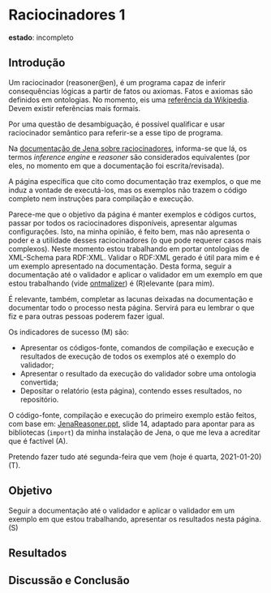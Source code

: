 # Raciocinadores 1

**estado**: incompleto

## Introdução

Um raciocinador (reasoner@en), é um programa capaz de inferir consequências lógicas a partir de fatos ou axiomas. Fatos e axiomas são definidos em ontologias. No momento, eis uma [referência da Wikipedia](https://en.wikipedia.org/wiki/Semantic_reasoner). Devem existir referências mais formais.

Por uma questão de desambiguação, é possível qualificar e usar raciocinador semântico para referir-se a esse tipo de programa.

Na [documentação de Jena sobre raciocinadores](https://jena.apache.org/documentation/inference/), informa-se que lá, os termos *inference engine* e *reasoner* são considerados equivalentes (por eles, no momento em que a documentação foi escrita/revisada).

A página específica que cito como documentação traz exemplos, o que me induz a vontade de executá-los, mas os exemplos não trazem o código completo nem instruções para compilação e execução. 

Parece-me que o objetivo da página é manter exemplos e códigos curtos, passar por todos os raciocinadores disponíveis, apresentar algumas configurações. Isto, na minha opinião, é feito bem, mas não apresenta o poder e a utilidade desses raciocinadores (o que pode requerer casos mais complexos). Neste momento estou trabalhando em portar ontologias de XML-Schema para RDF:XML. Validar o RDF:XML gerado é útil para mim e é um exemplo apresentado na documentação. Desta forma, seguir a documentação até o validador e aplicar o validador em um exemplo em que estou trabalhando (vide [ontmalizer](Ontmalizer.md)) é (R)elevante (para mim).

É relevante, também, completar as lacunas deixadas na documentação e documentar todo o processo nesta página. Servirá para eu lembrar o que fiz e para outras pessoas poderem fazer igual.

Os indicadores de sucesso (M) são:

- Apresentar os códigos-fonte, comandos de compilação e execução e resultados de execução de todos os exemplos até o exemplo do validador;
- Apresentar o resultado da execução do validador sobre uma ontologia convertida;
- Depositar o relatório (esta página), contendo esses resultados, no repositório.

O código-fonte, compilação e execução do primeiro exemplo estão feitos, com base em: [JenaReasoner.ppt](https://info.sice.indiana.edu/~dingying/Teaching/Z636/Slides/JenaReasoner.ppt), slide 14, adaptado para apontar para as bibliotecas (`import`) da minha instalação de Jena, o que me leva a acreditar que é factível (A).

Pretendo fazer tudo até segunda-feira que vem (hoje é quarta, 2021-01-20) (T).

## Objetivo

Seguir a documentação até o validador e aplicar o validador em um exemplo em que estou trabalhando, apresentar os resultados nesta página. (S)

## Resultados

## Discussão e Conclusão


